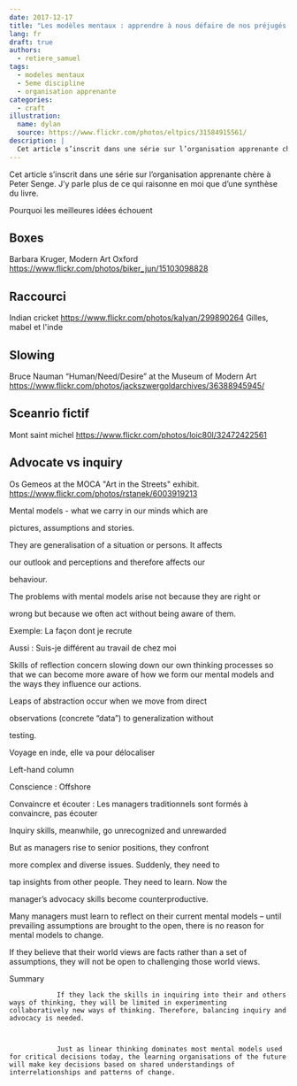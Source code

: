 ```yaml
---
date: 2017-12-17
title: "Les modèles mentaux : apprendre à nous défaire de nos préjugés pour mieux comprendre les problèmes complexes."
lang: fr
draft: true
authors:
  - retiere_samuel
tags:
  - modeles mentaux
  - 5eme discipline
  - organisation apprenante
categories:
  - craft
illustration:
  name: dylan
  source: https://www.flickr.com/photos/eltpics/31584915561/
description: |
  Cet article s’inscrit dans une série sur l’organisation apprenante chère à Peter Senge. J’y parle plus de ce qui raisonne en moi que d’une synthèse du livre.
--- 
```

Cet article s’inscrit dans une série sur l’organisation apprenante chère à Peter Senge. J’y parle plus de ce qui raisonne en moi que d’une synthèse du livre.
 
Pourquoi les meilleures idées échouent

## Boxes
Barbara Kruger, Modern Art Oxford https://www.flickr.com/photos/biker_jun/15103098828 

## Raccourci
Indian cricket https://www.flickr.com/photos/kalyan/299890264
Gilles, mabel et l'inde

## Slowing 
Bruce Nauman “Human/Need/Desire” at the Museum of Modern Art https://www.flickr.com/photos/jackszwergoldarchives/36388945945/

## Sceanrio fictif
Mont saint michel https://www.flickr.com/photos/loic80l/32472422561

## Advocate vs inquiry
Os Gemeos at the MOCA "Art in the Streets" exhibit. https://www.flickr.com/photos/rstanek/6003919213


Mental models - what we carry in our minds which are

pictures, assumptions and stories.

They are generalisation of a situation or persons. It affects

our outlook and perceptions and therefore affects our

behaviour.

 

The problems with mental models arise not because they are right or

wrong but because we often act without being aware of them.

 

Exemple: La façon dont je recrute

Aussi : Suis-je différent au travail de chez moi

 

 

Skills of reflection concern slowing down our own thinking processes so that we can become more aware of how we form our mental models and the ways they influence our actions.

 

Leaps of abstraction occur when we move from direct

observations (concrete “data”) to generalization without

testing.

Voyage en inde, elle va pour délocaliser

 

Left-hand column

 

Conscience : Offshore

 

Convaincre et écouter : Les managers traditionnels sont formés à convaincre, pas écouter

Inquiry skills, meanwhile, go unrecognized and unrewarded

But as managers rise to senior positions, they confront

more complex and diverse issues. Suddenly, they need to

tap insights from other people. They need to learn. Now the

manager’s advocacy skills become counterproductive.

 

 

Many managers must learn to reflect on their current mental models – until prevailing assumptions are brought to the open, there is no reason for mental models to change.

 

 

If they believe that their world views are facts rather than a set of assumptions, they will not be open to challenging those world views.

 

Summary

                If they lack the skills in inquiring into their and others ways of thinking, they will be limited in experimenting collaboratively new ways of thinking. Therefore, balancing inquiry and advocacy is needed.

                 

                Just as linear thinking dominates most mental models used for critical decisions today, the learning organisations of the future will make key decisions based on shared understandings of interrelationships and patterns of change.

 

 

